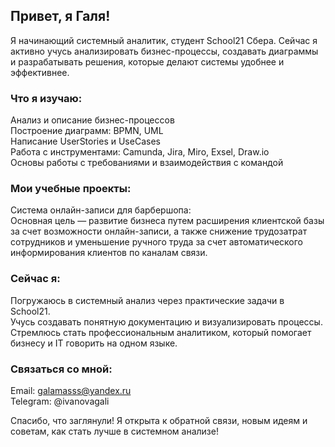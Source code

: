## Привет, я Галя! 
Я начинающий системный аналитик, студент School21 Сбера. Сейчас я активно учусь анализировать бизнес-процессы, создавать диаграммы и разрабатывать решения, которые делают системы удобнее и эффективнее.

### Что я изучаю:
Анализ и описание бизнес-процессов \
Построение диаграмм: BPMN, UML \
Написание UserStories и UseCases \
Работа с инструментами: Camunda, Jira, Miro, Exsel, Draw.io \
Основы работы с требованиями и взаимодействия с командой 

### Мои учебные проекты:
Система онлайн-записи для барбершопа: \
Основная цель — развитие бизнеса путем расширения клиентской базы за счет возможности онлайн-записи, а также снижение трудозатрат сотрудников и уменьшение ручного труда за счет автоматического информирования клиентов по каналам связи. 


### Сейчас я:
Погружаюсь в системный анализ через практические задачи в School21. \
Учусь создавать понятную документацию и визуализировать процессы. \
Стремлюсь стать профессиональным аналитиком, который помогает бизнесу и IT говорить на одном языке. 

### Связаться со мной:
Email: galamasss@yandex.ru\
Telegram: @ivanovagali

Спасибо, что заглянули! Я открыта к обратной связи, новым идеям и советам, как стать лучше в системном анализе!
